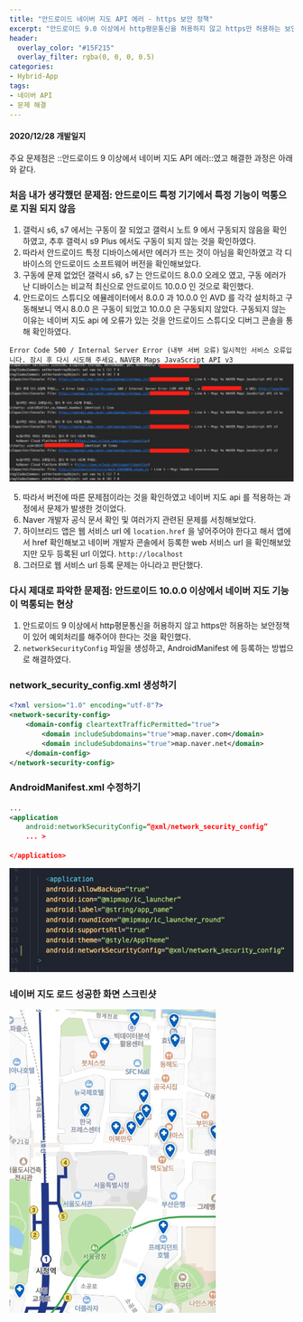 ```yaml
---
title: "안드로이드 네이버 지도 API 에러 - https 보안 정책"
excerpt: "안드로이드 9.0 이상에서 http평문통신을 허용하지 않고 https만 허용하는 보안정책이 있어 networkSecurityConfig 파일을 생성하여 예외처리를 해주어야 한다."
header:
  overlay_color: "#15F215"
  overlay_filter: rgba(0, 0, 0, 0.5)
categories:
- Hybrid-App
tags:
- 네이버 API
- 문제 해결
---
```


#### 2020/12/28 개발일지
주요 문제점은 ::안드로이드 9 이상에서 네이버 지도 API 에러::였고 해결한 과정은 아래와 같다.

### 처음 내가 생각했던 문제점: 안드로이드 특정 기기에서 특정 기능이 먹통으로 지원 되지 않음

1. 갤럭시 s6, s7 에서는 구동이 잘 되었고 갤럭시 노트 9 에서 구동되지 않음을 확인하였고, 추후 갤럭시 s9 Plus 에서도 구동이 되지 않는 것을 확인하였다.
2. 따라서 안드로이드 특정 디바이스에서만 에러가 뜨는 것이 아님을 확인하였고 각 디바이스의 안드로이드 소프트웨어 버전을 확인해보았다.
3. 구동에 문제 없었던 갤럭시 s6, s7 는 안드로이드 8.0.0 오레오 였고, 구동 에러가 난 디바이스는 비교적 최신으로 안드로이드 10.0.0 인 것으로 확인했다.
4. 안드로이드 스튜디오 에뮬레이터에서 8.0.0 과 10.0.0 인 AVD 를 각각 설치하고 구동해보니 역시 8.0.0 은 구동이 되었고 10.0.0 은 구동되지 않았다. 구동되지 않는 이유는 네이버 지도 api 에 오류가 있는 것을 안드로이드 스튜디오 디버그 콘솔을 통해 확인하였다.

`Error Code 500 / Internal Server Error (내부 서버 오류)`
`일시적인 서비스 오류입니다. 잠시 후 다시 시도해 주세요.`
`NAVER Maps JavaScript API v3`
![안드로이드 네이버 지도 API 에러](/assets/images/2020-12-28-1.jpg)

5. 따라서 버전에 따른 문제점이라는 것을 확인하였고 네이버 지도 api 를 적용하는 과정에서 문제가 발생한 것이었다.
6. Naver 개발자 공식 문서 확인 및 여러가지 관련된 문제를 서칭해보았다.
7. 하이브리드 앱은 웹 서비스 url 에  `location.href` 을 넣어주어야 한다고 해서 앱에서 href 확인해보고 네이버 개발자 콘솔에서 등록한 web 서비스 url 을 확인해보았지만 모두 등록된 url 이었다. `http://localhost`
8. 그러므로 웹 서비스 url 등록 문제는 아니라고 판단했다.

### 다시 제대로 파악한 문제점: 안드로이드 10.0.0 이상에서 네이버 지도 기능이 먹통되는 현상

1. 안드로이드 9 이상에서 http평문통신을 허용하지 않고 https만 허용하는 보안정책이 있어 예외처리를 해주어야 한다는 것을 확인했다.
2. `networkSecurityConfig` 파일을 생성하고, AndroidManifest 에 등록하는 방법으로 해결하였다.

### network_security_config.xml 생성하기
```xml
<?xml version="1.0" encoding="utf-8"?>
<network-security-config>
    <domain-config cleartextTrafficPermitted="true">
        <domain includeSubdomains="true">map.naver.com</domain>
        <domain includeSubdomains="true">map.naver.net</domain>
    </domain-config>
</network-security-config>
```

### AndroidManifest.xml 수정하기
```xml
...
<application
	android:networkSecurityConfig=“@xml/network_security_config”
	... >

</application>
```
![안드로이드 네이버 지도 API 에러](/assets/images/2020-12-28-2.jpg)


### 네이버 지도 로드 성공한 화면 스크린샷
![안드로이드 네이버 지도 API 적용한 화면](/assets/images/2020-12-28-3.jpg)
